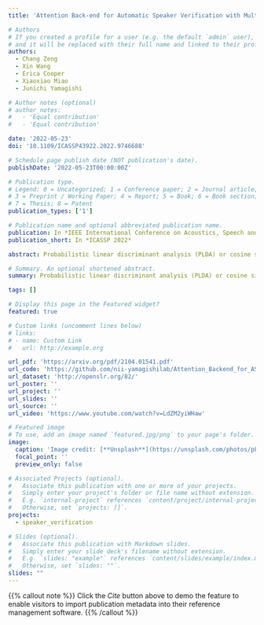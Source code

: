 ```yaml
---
title: 'Attention Back-end for Automatic Speaker Verification with Multiple Enrollment Utterances'

# Authors
# If you created a profile for a user (e.g. the default `admin` user), write the username (folder name) here
# and it will be replaced with their full name and linked to their profile.
authors:
  - Chang Zeng
  - Xin Wang
  - Erica Cooper
  - Xiaoxiao Miao
  - Junichi Yamagishi

# Author notes (optional)
# author_notes:
#   - 'Equal contribution'
#   - 'Equal contribution'

date: '2022-05-23'
doi: '10.1109/ICASSP43922.2022.9746688'

# Schedule page publish date (NOT publication's date).
publishDate: '2022-05-23T00:00:00Z'

# Publication type.
# Legend: 0 = Uncategorized; 1 = Conference paper; 2 = Journal article;
# 3 = Preprint / Working Paper; 4 = Report; 5 = Book; 6 = Book section;
# 7 = Thesis; 8 = Patent
publication_types: ['1']

# Publication name and optional abbreviated publication name.
publication: In *IEEE International Conference on Acoustics, Speech and Signal Processing 2022*
publication_short: In *ICASSP 2022*

abstract: Probabilistic linear discriminant analysis (PLDA) or cosine similarity has been widely used in traditional speaker verification systems as a back-end technique to measure pairwise similarities. To make better use of multiple enrollment utterances, we propose a novel attention back-end model that is applied to the utterance-level features. Specifically, we use scaled-dot self-attention and feed-forward self-attention networks as architectures that learn the intra-relationships of enrollment utterances. To verify the proposed model, we conduct a series of experiments on the CNCeleb and VoxCeleb datasets by combining them with several state-of-the-art speaker encoders including TDNN and ResNet. Experimental results obtained using multiple enrollment utterances on CNCeleb show that the proposed attention back-end model leads to lower EER and minDCF scores than its PLDA and cosine similarity counterparts for each speaker encoder, and an experiment on VoxCeleb demonstrates that our model can be used even for a single enrollment case. 

# Summary. An optional shortened abstract.
summary: Probabilistic linear discriminant analysis (PLDA) or cosine similarity has been widely used in traditional speaker verification systems as a back-end technique to measure pairwise similarities. To make better use of multiple enrollment utterances, we propose a novel attention back-end model that is applied to the utterance-level features. Specifically, we use scaled-dot self-attention and feed-forward self-attention networks as architectures that learn the intra-relationships of enrollment utterances.

tags: []

# Display this page in the Featured widget?
featured: true

# Custom links (uncomment lines below)
# links:
# - name: Custom Link
#   url: http://example.org

url_pdf: 'https://arxiv.org/pdf/2104.01541.pdf'
url_code: 'https://github.com/nii-yamagishilab/Attention_Backend_for_ASV'
url_dataset: 'http://openslr.org/82/'
url_poster: ''
url_project: ''
url_slides: ''
url_source: ''
url_video: 'https://www.youtube.com/watch?v=LdZM2yiWHaw'

# Featured image
# To use, add an image named `featured.jpg/png` to your page's folder.
image:
  caption: 'Image credit: [**Unsplash**](https://unsplash.com/photos/pLCdAaMFLTE)'
  focal_point: ''
  preview_only: false

# Associated Projects (optional).
#   Associate this publication with one or more of your projects.
#   Simply enter your project's folder or file name without extension.
#   E.g. `internal-project` references `content/project/internal-project/index.md`.
#   Otherwise, set `projects: []`.
projects:
  - speaker_verification

# Slides (optional).
#   Associate this publication with Markdown slides.
#   Simply enter your slide deck's filename without extension.
#   E.g. `slides: "example"` references `content/slides/example/index.md`.
#   Otherwise, set `slides: ""`.
slides: ""
---
```


{{% callout note %}}
Click the _Cite_ button above to demo the feature to enable visitors to import publication metadata into their reference management software.
{{% /callout %}}

<!-- {{% callout note %}}
Create your slides in Markdown - click the _Slides_ button to check out the example.
{{% /callout %}} -->

<!-- Supplementary notes can be added here, including [code, math, and images](https://wowchemy.com/docs/writing-markdown-latex/). -->
